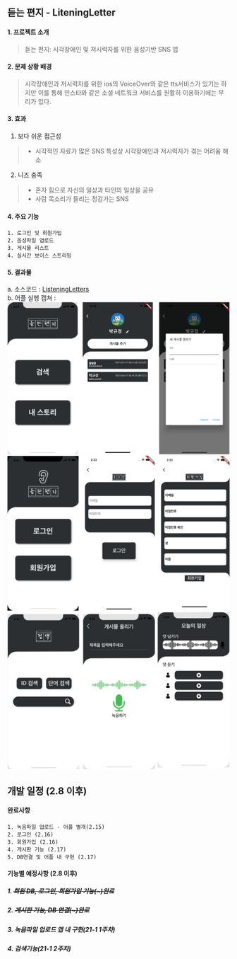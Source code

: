 ## 듣는 편지 - LiteningLetter
#### 1. 프로젝트 소개
> 듣는 편지: 시각장애인 및 저시력자를 위한 음성기반 SNS 앱
#### 2. 문제 상황 배경
> 시각장애인과 저시력자를 위한 ios의 VoiceOver와 같은 tts서비스가 있기는 하지만 이를 통해 인스타와 같은 소셜 네트워크 서비스를 원활히 이용하기에는 무리가 있다.

#### 3. 효과
1. 보다 쉬운 접근성
> - 시각적인 자료가 많은 SNS 특성상 시각장애인과 저시력자가 겪는 어려움 해소
2. 니즈 충족
> - 혼자 힘으로 자신의 일상과 타인의 일상을 공유
> - 사람 목소리가 들리는 정감가는 SNS

#### 4. 주요 기능
    1. 로그인 및 회원가입
    2. 음성파일 업로드
    3. 게시물 리스트
    4. 실시간 보이스 스트리밍
    
#### 5. 결과물
a. 소스코드 : [ListeningLetters](https://github.com/Ohgyuchan/MarkMakers/tree/master/ex_widget)  
b. 어플 실행 캡쳐 :
![title](./assets/images/mm_img/LL1.png)  
![title](./assets/images/mm_img/LL2.png)  
![title](./assets/images/mm_img/LL3.png)  

## 개발 일정 (2.8 이후)

#### 완료사항
    1. 녹음파일 업로드 - 어플 별개(2.15)
    2. 로그인 (2.16)
    3. 회원가입 (2.16)
    4. 게시판 기능 (2.17)
    5. DB연결 및 어플 내 구현 (2.17)


#### 기능별 예정사항 (2.8 이후)
##### 1. ~~회원 DB, 로그인, 회원가입 기능(~)완료~~
##### 2. ~~게시판 기능, DB 연결(~)완료~~
##### 3. 녹음파일 업로드 앱 내 구현(21-1 1주차)
##### 4. 검색기능(21-1 2주차)

